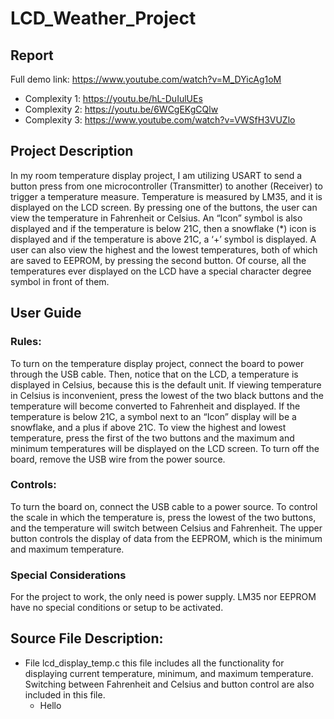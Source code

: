 # LCD_Weather_Project
## Report
Full demo link: https://www.youtube.com/watch?v=M_DYicAg1oM
* Complexity 1: https://youtu.be/hL-DuIulUEs
* Complexity 2: https://youtu.be/6WCgEKgCQlw
* Complexity 3: https://www.youtube.com/watch?v=VWSfH3VUZlo

## Project Description
In my room temperature display project, I am utilizing USART to send a button press from one
microcontroller (Transmitter) to another (Receiver) to trigger a temperature measure.
Temperature is measured by LM35, and it is displayed on the LCD screen. By pressing one of
the buttons, the user can view the temperature in Fahrenheit or Celsius. An “Icon” symbol is also
displayed and if the temperature is below 21C, then a snowflake (*) icon is displayed and if the
temperature is above 21C, a ‘+’ symbol is displayed. A user can also view the highest and the
lowest temperatures, both of which are saved to EEPROM, by pressing the second button. Of
course, all the temperatures ever displayed on the LCD have a special character degree symbol in
front of them.

## User Guide
### Rules:
To turn on the temperature display project, connect the board to power through the USB cable.
Then, notice that on the LCD, a temperature is displayed in Celsius, because this is the default
unit. If viewing temperature in Celsius is inconvenient, press the lowest of the two black buttons
and the temperature will become converted to Fahrenheit and displayed. If the temperature is
below 21C, a symbol next to an “Icon” display will be a snowflake, and a plus if above 21C. To
view the highest and lowest temperature, press the first of the two buttons and the maximum and
minimum temperatures will be displayed on the LCD screen. To turn off the board, remove the
USB wire from the power source.

### Controls:
To turn the board on, connect the USB cable to a power source. To control the scale in which the
temperature is, press the lowest of the two buttons, and the temperature will switch between
Celsius and Fahrenheit. The upper button controls the display of data from the EEPROM, which
is the minimum and maximum temperature.

### Special Considerations
For the project to work, the only need is power supply. LM35 nor EEPROM have no special
conditions or setup to be activated.

## Source File Description:
* File lcd_display_temp.c this file includes all the functionality for displaying current
temperature, minimum, and maximum temperature. Switching between Fahrenheit and
Celsius and button control are also included in this file.
  * Hello
